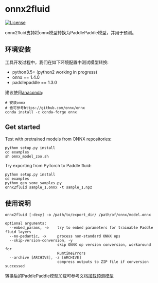# onnx2fluid

[![License](https://img.shields.io/badge/license-Apache%202-blue.svg)](LICENSE)

onnx2fluid支持将onnx模型转换为PaddlePaddle模型，并用于预测。

## 环境安装

工具开发过程中，我们在如下环境配置中测试模型转换:

* python3.5+ (python2 working in progress)
* onnx == 1.4.0
* paddlepaddle == 1.3.0

建议使用[anaconda](https://docs.anaconda.com/anaconda/install):

``` shell
# 安装onnx
# 也可参考https://github.com/onnx/onnx
conda install -c conda-forge onnx
```

## Get started

Test with pretrained models from ONNX repositories:

``` shell
python setup.py install
cd examples
sh onnx_model_zoo.sh
```

Try exporting from PyTorch to Paddle fluid:

``` shell
python setup.py install
cd examples
python gen_some_samples.py
onnx2fluid sample_1.onnx -t sample_1.npz
```

## 使用说明
         
```shell
onnx2fluid [-dexy] -o /path/to/export_dir/ /path/of/onnx/model.onnx

optional arguments:
  --embed_params, -e    try to embed parameters for trainable Paddle fluid layers
  --no-pedantic, -x     process non-standard ONNX ops
  --skip-version-conversion, -y
                        skip ONNX op version conversion, workaround for
                        RumtimeErrors
  --archive [ARCHIVE], -z [ARCHIVE]
                        compress outputs to ZIP file if conversion successed
```

转换后的PaddlePaddle模型加载可参考文档[加载预测模型](http://www.paddlepaddle.org/documentation/docs/zh/1.3/api_guides/low_level/inference.html#id4)
